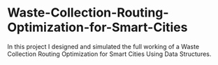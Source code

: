 # Waste-Collection-Routing-Optimization-for-Smart-Cities
In this project I designed and simulated the full working of a Waste Collection Routing Optimization for Smart Cities Using Data Structures.
